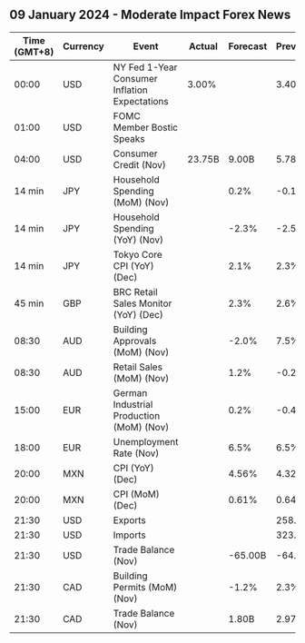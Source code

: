 ## 09 January 2024 - Moderate Impact Forex News

| Time (GMT+8) | Currency | Event | Actual | Forecast | Previous |
|------|----------|-------|--------|----------|----------|
| 00:00 | USD | NY Fed 1-Year Consumer Inflation Expectations | 3.00% |  | 3.40% |
| 01:00 | USD | FOMC Member Bostic Speaks |  |  |  |
| 04:00 | USD | Consumer Credit (Nov) | 23.75B | 9.00B | 5.78B |
| 14 min | JPY | Household Spending (MoM) (Nov) |  | 0.2% | -0.1% |
| 14 min | JPY | Household Spending (YoY) (Nov) |  | -2.3% | -2.5% |
| 14 min | JPY | Tokyo Core CPI (YoY) (Dec) |  | 2.1% | 2.3% |
| 45 min | GBP | BRC Retail Sales Monitor (YoY) (Dec) |  | 2.3% | 2.6% |
| 08:30 | AUD | Building Approvals (MoM) (Nov) |  | -2.0% | 7.5% |
| 08:30 | AUD | Retail Sales (MoM) (Nov) |  | 1.2% | -0.2% |
| 15:00 | EUR | German Industrial Production (MoM) (Nov) |  | 0.2% | -0.4% |
| 18:00 | EUR | Unemployment Rate (Nov) |  | 6.5% | 6.5% |
| 20:00 | MXN | CPI (YoY) (Dec) |  | 4.56% | 4.32% |
| 20:00 | MXN | CPI (MoM) (Dec) |  | 0.61% | 0.64% |
| 21:30 | USD | Exports |  |  | 258.80B |
| 21:30 | USD | Imports |  |  | 323.00B |
| 21:30 | USD | Trade Balance (Nov) |  | -65.00B | -64.30B |
| 21:30 | CAD | Building Permits (MoM) (Nov) |  | -1.2% | 2.3% |
| 21:30 | CAD | Trade Balance (Nov) |  | 1.80B | 2.97B |
